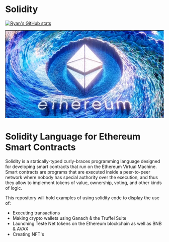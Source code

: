 # Solidity

[![Ryan's GitHub stats](https://github-readme-stats.vercel.app/api?username=Keen-Sheen)](https://github.com/Keen-Sheen/github-readme-stats)


![Ethereum in pool](Ethereum_Pool.png)





# Solidity Language for Ethereum Smart Contracts


Solidity is a statically-typed curly-braces programming language designed for developing smart contracts
that run on the Ethereum Virtual Machine. Smart contracts are programs that are executed inside a peer-to-peer
network where nobody has special authority over the execution, and thus they allow to implement tokens of value,
ownership, voting, and other kinds of logic.

This repository will hold examples of using solidity code to display the use of:
* Executing transactions
* Making crypto wallets using Ganach & the Truffel Suite 
* Launching Teste Net tokens on the Ethereum blockchain as well as BNB & AVAX
* Creating NFT's
